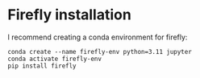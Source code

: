 # Firefly installation

I recommend creating a conda environment for firefly:

```
conda create --name firefly-env python=3.11 jupyter
conda activate firefly-env
pip install firefly
```